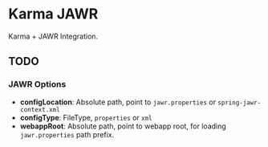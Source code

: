 # Karma JAWR

Karma + JAWR Integration.



## TODO

### JAWR Options

- **configLocation**: Absolute path, point to `jawr.properties` or `spring-jawr-context.xml`
- **configType**: FileType, `properties` or `xml`
- **webappRoot**: Absolute path, point to webapp root, for loading `jawr.properties` path prefix.





